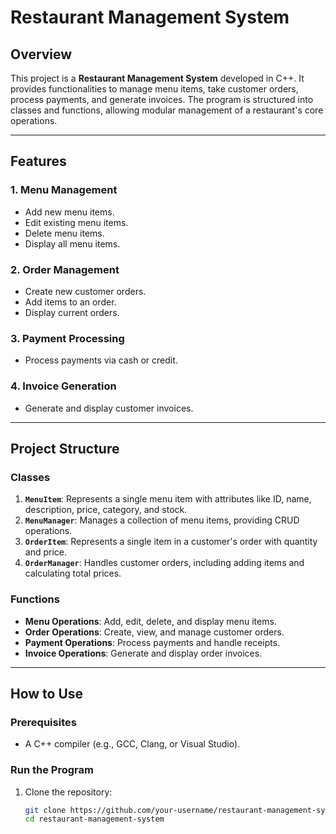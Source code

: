 # Restaurant Management System

## Overview
This project is a **Restaurant Management System** developed in C++. It provides functionalities to manage menu items, take customer orders, process payments, and generate invoices. The program is structured into classes and functions, allowing modular management of a restaurant's core operations.

---

## Features
### 1. Menu Management
- Add new menu items.
- Edit existing menu items.
- Delete menu items.
- Display all menu items.

### 2. Order Management
- Create new customer orders.
- Add items to an order.
- Display current orders.

### 3. Payment Processing
- Process payments via cash or credit.

### 4. Invoice Generation
- Generate and display customer invoices.

---

## Project Structure
### Classes
1. **`MenuItem`**: Represents a single menu item with attributes like ID, name, description, price, category, and stock.
2. **`MenuManager`**: Manages a collection of menu items, providing CRUD operations.
3. **`OrderItem`**: Represents a single item in a customer's order with quantity and price.
4. **`OrderManager`**: Handles customer orders, including adding items and calculating total prices.

### Functions
- **Menu Operations**: Add, edit, delete, and display menu items.
- **Order Operations**: Create, view, and manage customer orders.
- **Payment Operations**: Process payments and handle receipts.
- **Invoice Operations**: Generate and display order invoices.

---

## How to Use
### Prerequisites
- A C++ compiler (e.g., GCC, Clang, or Visual Studio).

### Run the Program
1. Clone the repository:
   ```bash
   git clone https://github.com/your-username/restaurant-management-system.git
   cd restaurant-management-system
